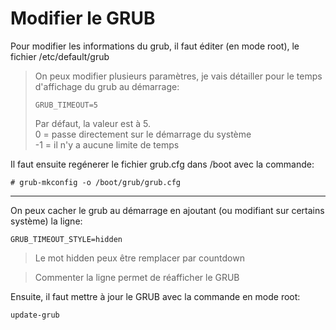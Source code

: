 # Modifier le GRUB

Pour modifier les informations du grub, il faut éditer (en mode root), le fichier /etc/default/grub

> On peux modifier plusieurs paramètres, je vais détailler pour le temps d'affichage du grub au démarrage:  
> ```
> GRUB_TIMEOUT=5
> ```
> Par défaut, la valeur est à 5.  
> 0 = passe directement sur le démarrage du système  
> -1 = il n'y a aucune limite de temps  

Il faut ensuite regénerer le fichier grub.cfg dans /boot avec la commande:
```
# grub-mkconfig -o /boot/grub/grub.cfg
```
---

On peux cacher le grub au démarrage en ajoutant (ou modifiant sur certains système) la ligne:
```
GRUB_TIMEOUT_STYLE=hidden
```
> Le mot hidden peux être remplacer par countdown 

> Commenter la ligne permet de réafficher le GRUB

Ensuite, il faut mettre à jour le GRUB avec la commande en mode root:
```
update-grub
```
